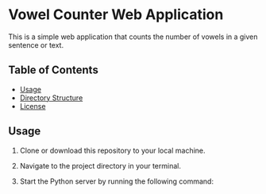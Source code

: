 # Vowel Counter Web Application

This is a simple web application that counts the number of vowels in a given sentence or text.

## Table of Contents
- [Usage](#usage)
- [Directory Structure](#directory-structure)
- [License](#license)

## Usage

1. Clone or download this repository to your local machine.

2. Navigate to the project directory in your terminal.

3. Start the Python server by running the following command:

